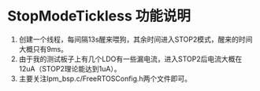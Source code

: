 # StopModeTickless 功能说明
1. 创建一个线程，每间隔13s醒来喂狗，其余时间进入STOP2模式，醒来的时间大概只有9ms。
2. 由于我的测试板子上有几个LDO有一些漏电流，进入STOP2后电流大概在12uA（STOP2理论能达到1uA）。
3. 主要关注lpm_bsp.c/FreeRTOSConfig.h两个文件即可。
